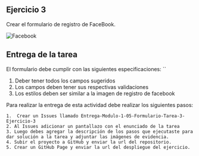 ## Ejercicio 3
 Crear el formulario de registro de FaceBook.
  
![Facebook](https://res.cloudinary.com/db9wh5uvt/image/upload/c_scale,w_370/v1625800618/formulario_euxue3.png)

## Entrega de la tarea

El formulario debe cumplir con las siguientes especificaciones: ``
1. Deber tener todos los campos sugeridos
2. Los campos deben tener sus respectivas validaciones
3. Los estilos deben ser similar a la imagen de registro de facebook

Para realizar la entrega de esta actividad debe realizar los siguientes pasos:

    1.  Crear un Issues llamado Entrega-Modulo-1-05-Formulario-Tarea-3-Ejercicio-3
    2. Al Issues adicionar un pantallazo con el enunciado de la tarea
    3. Luego debes agregar la descripción de los pasos que ejecutaste para dar solución a la tarea y adjuntar las imágenes de evidencia.
    4. Subir el proyecto a GitHub y enviar la url del repositorio.
    5. Crear un GitHub Page y enviar la url del despliegue del ejercicio.



